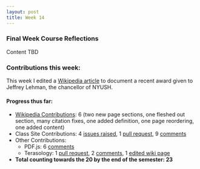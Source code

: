 ```yaml
---
layout: post
title: Week 14
---
```


### Final Week Course Reflections

Content TBD

### Contributions this week:

This week I edited a [Wikipedia article](https://en.wikipedia.org/wiki/Jeffrey_S._Lehman) to document a recent award given to Jeffrey Lehman, the chancellor of NYUSH.

#### Progress thus far:
  - [Wikipedia Contributions](https://en.wikipedia.org/wiki/Special:Contributions/Dorasun): 6 (two new page sections, one fleshed out section, many citation fixes, one added definition, one page reordering, one added content)
  - Class Site Contributions: 4 [issues raised](https://github.com/joannakl/cs480_s18/issues/created_by/dorasun), 1 [pull request](https://github.com/pulls?utf8=%E2%9C%93&q=is%3Apr+author%3Adorasun+archived%3Afalse+repo%3Ajoannakl%2Fcs480_s18), 9 [comments](https://github.com/search?utf8=%E2%9C%93&q=commenter%3Adorasun+repo%3Ajoannakl%2Fcs480_s18&type=Issues)
  - Other Contributions: 
      - PDF.js: 6 [comments](https://github.com/search?utf8=%E2%9C%93&q=commenter%3Adorasun+repo%3Amozilla%2Fpdf.js&type=Issues)
      - Terasology: 1 [pull request](https://github.com/pulls?utf8=%E2%9C%93&q=is%3Apr+author%3Adorasun+archived%3Afalse+repo%3AMovingBlocks%2FTerasology), 2 [comments](https://github.com/search?utf8=%E2%9C%93&q=commenter%3Adorasun+repo%3AMovingBlocks%2FTerasology&type=Issues), 1 [edited wiki page](https://github.com/Terasology/TutorialAssetSystem/wiki/Add-New-Creature/_history)
  - **Total counting towards the 20 by the end of the semester: 23**
